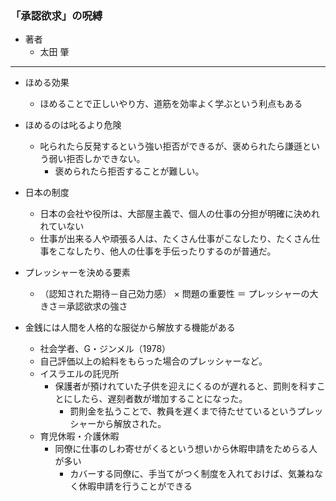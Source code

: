 ### 「承認欲求」の呪縛

- 著者
    - 太田 肇
    
---
- ほめる効果
    - ほめることで正しいやり方、道筋を効率よく学ぶという利点もある
    
- ほめるのは叱るより危険
    - 叱られたら反発するという強い拒否ができるが、褒められたら謙遜という弱い拒否しかできない。
        - 褒められたら拒否することが難しい。
        
- 日本の制度
    - 日本の会社や役所は、大部屋主義で、個人の仕事の分担が明確に決めれれていない
    - 仕事が出来る人や頑張る人は、たくさん仕事がこなしたり、たくさん仕事をこなしたり、他人の仕事を手伝ったりするのが普通だ。
    
- プレッシャーを決める要素
    - （認知された期待－自己効力感） × 問題の重要性 ＝ プレッシャーの大きさ＝承認欲求の強さ

- 金銭には人間を人格的な服従から解放する機能がある
    - 社会学者、G・ジンメル（1978）
    - 自己評価以上の給料をもらった場合のプレッシャーなど。
    - イスラエルの託児所
        - 保護者が預けれていた子供を迎えにくるのが遅れると、罰則を科すことにしたら、遅刻者数が増加することになった。
            - 罰則金を払うことで、教員を遅くまで待たせているというプレッシャーから解放された。
    - 育児休暇・介護休暇
        - 同僚に仕事のしわ寄せがくるという想いから休暇申請をためらる人が多い
            - カバーする同僚に、手当てがつく制度を入れておけば、気兼ねなく休暇申請を行うことができる
    